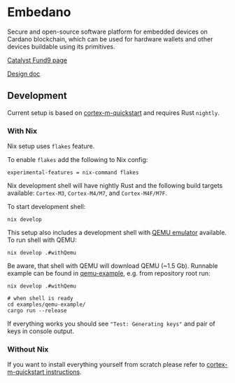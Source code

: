 # Embedano

Secure and open-source software platform for embedded devices on Cardano blockchain, which can be used for hardware wallets and other devices buildable using its primitives.

[Catalyst Fund9 page](https://cardano.ideascale.com/c/idea/414017)

[Design doc](docs/design-doc.md)

## Development

Current setup is based on [cortex-m-quickstart](https://github.com/rust-embedded/cortex-m-quickstart) and requires Rust `nightly`.

### With Nix

Nix setup uses `flakes` feature.

To enable `flakes` add the following to Nix config:

```shell
experimental-features = nix-command flakes
```

Nix development shell will have nightly Rust and the following build targets available: `Cortex-M3`, `Cortex-M4/M7`, and `Cortex-M4F/M7F`.

To start development shell:

```shell
nix develop
```

This setup also includes a development shell with [QEMU emulator](https://www.qemu.org/) available. To run shell with QEMU:

```shell
nix develop .#withQemu
```

Be aware, that shell with QEMU will download QEMU (~1.5 Gb). Runnable example can be found in [qemu-example](examples/qemu-example/build.rs), e.g. from repository root run:

```shell
nix develop .#withQemu

# when shell is ready
cd examples/qemu-example/
cargo run --release
```

If everything works you should see `"Test: Generating keys"` and pair of keys in console output.

### Without Nix

If you want to install everything yourself from scratch please refer to [cortex-m-quickstart instructions](https://github.com/rust-embedded/cortex-m-quickstart).
